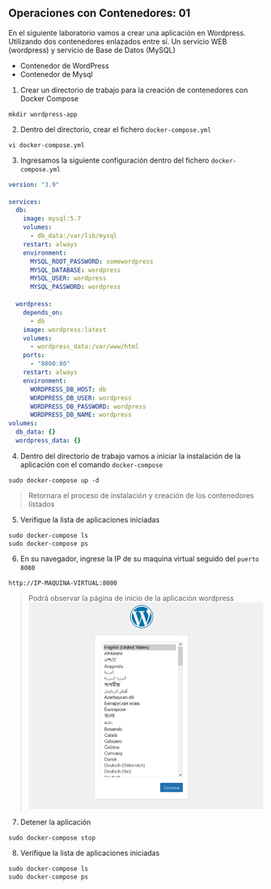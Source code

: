 ## Operaciones con Contenedores: 01

En el siguiente laboratorio vamos a crear una aplicación en Wordpress. Utilizando dos contenedores enlazados entre sí.
Un servicio WEB (wordpress) y servicio de Base de Datos (MySQL)
* Contenedor de WordPress
* Contenedor de Mysql

1. Crear un directorio de trabajo para la creación de contenedores con Docker Compose
```
mkdir wordpress-app
```

2. Dentro del directorio, crear el fichero `docker-compose.yml`
```
vi docker-compose.yml
```

3. Ingresamos la siguiente configuración dentro del fichero `docker-compose.yml`
```yaml
version: "3.9"
    
services:
  db:
    image: mysql:5.7
    volumes:
      - db_data:/var/lib/mysql
    restart: always
    environment:
      MYSQL_ROOT_PASSWORD: somewordpress
      MYSQL_DATABASE: wordpress
      MYSQL_USER: wordpress
      MYSQL_PASSWORD: wordpress
    
  wordpress:
    depends_on:
      - db
    image: wordpress:latest
    volumes:
      - wordpress_data:/var/www/html
    ports:
      - "8000:80"
    restart: always
    environment:
      WORDPRESS_DB_HOST: db
      WORDPRESS_DB_USER: wordpress
      WORDPRESS_DB_PASSWORD: wordpress
      WORDPRESS_DB_NAME: wordpress
volumes:
  db_data: {}
  wordpress_data: {}
```

4. Dentro del directorio de trabajo vamos a iniciar la instalación de la aplicación con el comando `docker-compose`
```
sudo docker-compose up -d
```

> Retornara el proceso de instalación y creación de los contenedores listados

5. Verifique la lista de aplicaciones iniciadas
```
sudo docker-compose ls
sudo docker-compose ps
```

6. En su navegador, ingrese la IP de su maquina virtual seguido del `puerto 8080`
```
http://IP-MAQUINA-VIRTUAL:8000
```

> Podrá observar la página de inicio de la aplicación wordpress
![oc-1](img/operaciones-containers-01.png)

7. Detener la aplicación
```
sudo docker-compose stop
```

8. Verifique la lista de aplicaciones iniciadas
```
sudo docker-compose ls
sudo docker-compose ps
```